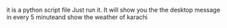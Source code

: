 it is a python script file
Just run it.
It will show you the the desktop message in every 5 minuteand show the weather of karachi
